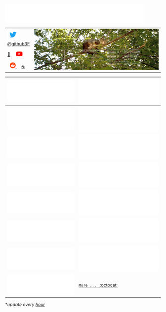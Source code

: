 <a href="https://github.com/3F">
  <img src="/generated/statistics/overview.svg" width="450" height="60" />
</a>

<table>
  <tr>
    <td>
        <a href="https://twitter.com/github3F" title="twitter @github3F">
          <img src="/resources/icons/t_36px.png" width="36" height="36" />
          <br/>
          @github3F
        </a>
        <br/><br/>
        <a href="https://ko-fi.com/github3f/posts" title="++posts 📑">📰</a>
        &nbsp;&nbsp;&nbsp;
        <a href="https://www.youtube.com/reg3F" title="YouTube /reg3F">
          <img src="/resources/icons/y_21px.png" width="21" height="15" />
        </a>
        <br/><br/>
        &nbsp;
        <a href="https://www.reddit.com/r/x3F/" title="reddit /r/x3F">
          <img src="/resources/icons/r_19px.png" width="19" height="19" />
        </a>
        &nbsp;&nbsp;&nbsp;
        <a href="https://3F.github.io/Donation/" title="Free Software and lot of other amazing things 🧬">☕</a>
    </td>
    <td>
      <a href="https://twitter.com/github3F">
        <img src="/resources/private/github3F.jpg" />
      </a>
    </td>
  </tr>
</table>

[![](/generated/repositories/Conari.svg)](https://github.com/3F/Conari)|[![](/generated/repositories/LX4Cnh.svg)](https://github.com/3F/LX4Cnh)
-|-
[![](/generated/repositories/MvsSln.svg)](https://github.com/3F/MvsSln)|[![](/generated/repositories/regXwild.svg)](https://github.com/3F/regXwild)
[![](/generated/repositories/Jt.svg)](https://github.com/3F/Jt)|[![](/generated/repositories/vsSolutionBuildEvent.svg)](https://github.com/3F/vsSolutionBuildEvent)
[![](/generated/repositories/sandbox.svg)](https://github.com/3F/sandbox)|[![](/generated/repositories/IeXod.svg)](https://github.com/3F/IeXod)
[![](/generated/repositories/Fnv1a128.svg)](https://github.com/3F/Fnv1a128)|[![](/generated/repositories/GetNuTool.svg)](https://github.com/3F/GetNuTool)
[![](/generated/repositories/LuNari.svg)](https://github.com/3F/LuNari)|[![](/generated/repositories/hMSBuild.svg)](https://github.com/3F/hMSBuild)
[![](/generated/repositories/UnmanagedEmitCalli.svg)](https://github.com/3F/UnmanagedEmitCalli)|[![](/generated/repositories/aml_s905_uboot.svg)](https://github.com/3F/aml_s905_uboot)
[![](/generated/repositories/Huid.svg)](https://github.com/3F/Huid)|[`More ... ` :octocat:](https://github.com/3F?tab=repositories)

\**update every [hour](https://github.com/3F/3F/actions)*